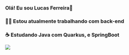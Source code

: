 ### Olá! Eu sou Lucas Ferreira👋
### 👨‍💻 Estou atualmente trabalhando com back-end 
### ☕ Estudando Java com Quarkus, e SpringBoot 
<!--
**Lucasfdasilva/lucasfdasilva** is a ✨ _special_ ✨ repository because its `README.md` (this file) appears on your GitHub profile.

Here are some ideas to get you started:

- 🔭 I’m currently working on ...
- 🌱 I’m currently learning ...
- 👯 I’m looking to collaborate on ...
- 🤔 I’m looking for help with ...
- 💬 Ask me about ...
- 📫 How to reach me: ...
- 😄 Pronouns: ...
- ⚡ Fun fact: ...
-->
<picture>
<source 
  srcset="https://github-readme-stats.vercel.app/api?username=lucasfdasilva&show_icons=true&theme=merko"
  media="(prefers-color-scheme: dark)"
/>
<source
  srcset="https://github-readme-stats.vercel.app/api?username=lucasfdasilva&show_icons=true"
  media="(prefers-color-scheme: light), (prefers-color-scheme: no-preference)"
/>
<img src="https://github-readme-stats.vercel.app/api?username=lucasfdasilva&show_icons=true" />
</picture>
